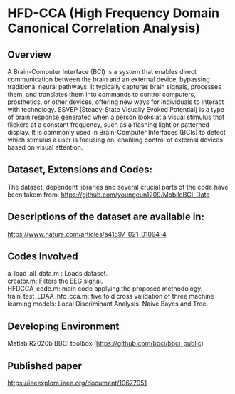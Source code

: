 # HFD-CCA (High Frequency Domain Canonical Correlation Analysis)

## Overview
A Brain-Computer Interface (BCI) is a system that enables direct communication between the brain and an external device, bypassing traditional neural pathways. It typically captures brain signals, processes them, and translates them into commands to control computers, prosthetics, or other devices, offering new ways for individuals to interact with technology. 
SSVEP (Steady-State Visually Evoked Potential) is a type of brain response generated when a person looks at a visual stimulus that flickers at a constant frequency, such as a flashing light or patterned display. It is commonly used in Brain-Computer Interfaces (BCIs) to detect which stimulus a user is focusing on, enabling control of external devices based on visual attention.

## Dataset, Extensions and Codes:
The dataset, dependent libraries and several crucial parts of the code have been takem from:
https://github.com/youngeun1209/MobileBCI_Data

## Descriptions of the dataset are available in:
https://www.nature.com/articles/s41597-021-01094-4

## Codes Involved
a_load_all_data.m : Loads dataset.  
creator.m: Filters the EEG signal.  
HFDCCA_code.m: main code applying the proposed methodology.  
train_test_LDAA_hfd_cca.m: five fold cross validation of three machine learning models: Local Discriminant Analysis. Naive Bayes and Tree.  

## Developing Environment
Matlab R2020b
BBCI toolbox (https://github.com/bbci/bbci_public)

## Published paper
https://ieeexplore.ieee.org/document/10677051
